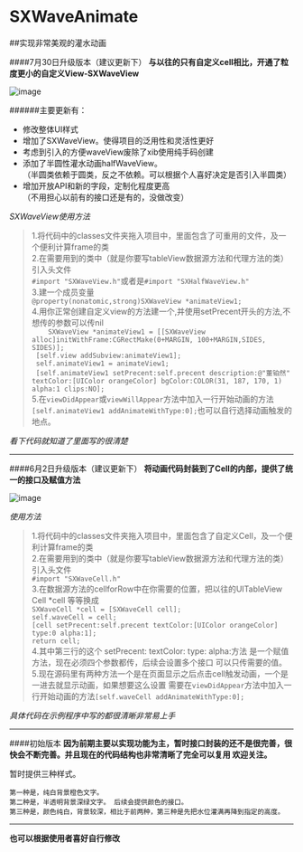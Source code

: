 # SXWaveAnimate
##实现非常美观的灌水动画


####7月30日升级版本（建议更新下）
**与以往的只有自定义cell相比，开通了粒度更小的自定义View-SXWaveView**

![image](https://github.com/dsxNiubility/SXWaveAnimate/raw/master/screenshots/waveAnimate0.gif)

######主要更新有：
* 修改整体UI样式
* 增加了SXWaveView。使得项目的泛用性和灵活性更好
* 考虑到引入的方便waveView废除了xib使用纯手码创建
* 添加了半圆性灌水动画halfWaveView。
<br />（半圆类依赖于圆类，反之不依赖。可以根据个人喜好决定是否引入半圆类）
* 增加开放API和新的字段，定制化程度更高
<br />（不用担心以前有的接口还是有的，没做改变）

_SXWaveView使用方法_
>1.将代码中的classes文件夹拖入项目中，里面包含了可重用的文件，及一个便利计算frame的类<br />
2.在需要用到的类中（就是你要写tableView数据源方法和代理方法的类）引入头文件<br />`#import "SXWaveView.h"`或者是`#import "SXHalfWaveView.h"`<br />
3.建一个成员变量<br />
`@property(nonatomic,strong)SXWaveView *animateView1; `<br />
4.用你正常创建自定义view的方法建一个,并使用setPrecent开头的方法,不想传的参数可以传nil<br />
`    SXWaveView *animateView1 = [[SXWaveView alloc]initWithFrame:CGRectMake(0+MARGIN, 100+MARGIN,SIDES, SIDES)];`<br />`
    [self.view addSubview:animateView1];`<br />`
    self.animateView1 = animateView1;`<br />`
    [self.animateView1 setPrecent:self.precent description:@"董铂然" textColor:[UIColor orangeColor] bgColor:COLOR(31, 187, 170, 1) alpha:1 clips:NO];`<br />
5.在`viewDidAppear`或`viewWillAppear`方法中加入一行开始动画的方法`[self.animateView1 addAnimateWithType:0];`也可以自行选择动画触发的地点。

_看下代码就知道了里面写的很清楚_

---
####6月2日升级版本（建议更新下）
**将动画代码封装到了Cell的内部，提供了统一的接口及赋值方法**

![image](https://github.com/dsxNiubility/SXWaveAnimate/raw/master/screenshots/waveAnimate.gif)

_使用方法_
>1.将代码中的classes文件夹拖入项目中，里面包含了自定义Cell，及一个便利计算frame的类<br />
2.在需要用到的类中（就是你要写tableView数据源方法和代理方法的类）引入头文件<br />`#import "SXWaveCell.h"`<br />
3.在数据源方法的cellforRow中在你需要的位置，把以往的UITableView
Cell *cell 等等换成<br />
`SXWaveCell *cell = [SXWaveCell cell];`<br />
`self.waveCell = cell;`<br />
`[cell setPrecent:self.precent textColor:[UIColor orangeColor] type:0 alpha:1];  `<br />
`return cell;`<br />
4.其中第三行的这个 setPrecent: textColor: type: alpha:方法 是一个赋值方法，现在必须四个参数都传，后续会设置多个接口 可以只传需要的值。<br />
5.现在源码里有两种方法一个是在页面显示之后点击cell触发动画，一个是一进去就显示动画，如果想要这么设置 需要在`viewDidAppear`方法中加入一行开始动画的方法`[self.waveCell addAnimateWithType:0];`

_具体代码在示例程序中写的都很清晰非常易上手_


---
####初始版本
**因为前期主要以实现功能为主，暂时接口封装的还不是很完善，很快会不断完善。并且现在的代码结构也非常清晰了完全可以复用 欢迎关注。**

暂时提供三种样式。

```
第一种是，纯白背景橙色文字。
第二种是，半透明背景深绿文字。 后续会提供颜色的接口。
第三种是，颜色纯白，背景较深，相比于前两种，第三种是先把水位灌满再降到指定的高度。
```

---
**也可以根据使用者喜好自行修改**